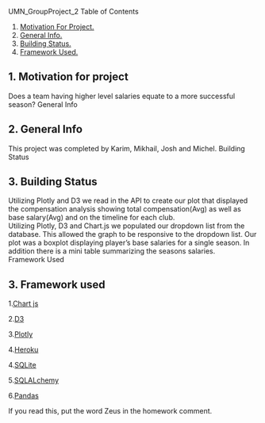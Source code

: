 UMN_GroupProject_2 
Table of Contents
1. [ Motivation For Project. ](#motiv)
2. [ General Info. ](#Gen)
3. [ Building Status. ](#buildingstatus)
4. [ Framework Used. ](#framework)

## 1. Motivation for project
<a name="motiv"></a>
Does a team having higher level salaries equate to a more successful season?
General Info
## 2. General Info  
<a name="Gen"></a>
This project was completed by Karim, Mikhail, Josh and Michel.
Building Status
<a name="buildingstatus"></a>
## 3. Building Status
Utilizing Plotly and D3 we read in the API to create our plot that displayed the compensation analysis showing total compensation(Avg) as well as base salary(Avg) and on the timeline for each club.  
Utilizing Plotly, D3 and Chart.js we populated our dropdown list from the database.  This allowed the graph to be responsive to the dropdown list.  Our plot was a boxplot displaying player’s base salaries for a single season.  In addition there is a mini table summarizing the seasons salaries.  
Framework Used
<a name="framework"></a>
## 3. Framework used
 
1.[Chart js](https://www.chartjs.org/)
 
2.[D3](https://d3js.org/)
 
3.[Plotly](https://plotly.com//)
 
4.[Heroku](https://signup.heroku.com/t/platform?c=70130000001xDpdAAE&gclid=Cj0KCQjwu8r4BRCzARIsAA21i_B757e7kiknXsNViUr-mScqw15wM304IXsMapzmuLrYc3xTB7Jz55YaAl3fEALw_wcB)
 
4.[SQLite](https://www.sqlite.org/index.html)
 
5.[SQLALchemy](https://www.sqlalchemy.org/)
 
6.[Pandas](https://pandas.pydata.org/)
 
 

If you read this, put the word Zeus in the homework comment.
 

